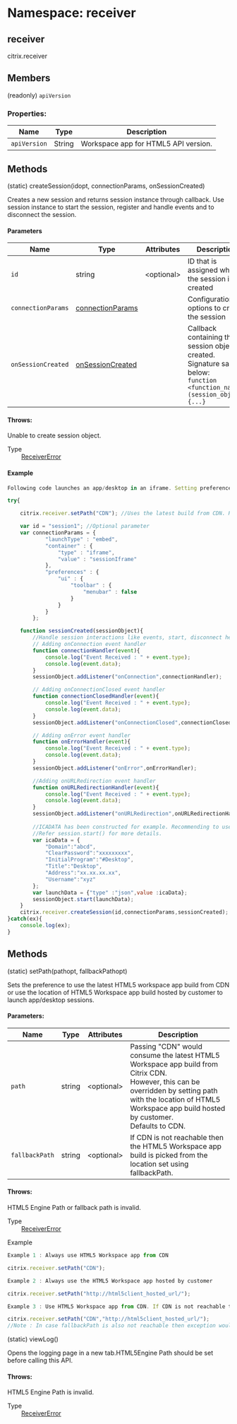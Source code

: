 # Namespace: receiver


## receiver
citrix.receiver


## Members 
<span class="type-signature">(readonly) </span>`apiVersion`<span class="type-signature"></span> 

### Properties:

  Name          | Type                                   | Description
  --------------|----------------------------------------|-----------------------------
  `apiVersion`  | <span class="param-type">String</span> | Workspace app for HTML5 API version.

## Methods
<span class="type-signature">(static) </span>createSession<span class="signature">(id<span class="signature-attributes">opt</span>, connectionParams, onSessionCreated)</span><span class="type-signature"></span>

Creates a new session and returns session instance through callback. Use session instance to start the session, register and handle events and to disconnect the session.

#### Parameters

| Name | Type | Attributes | Description |
|---|---|---|---|
| `id` | string | &lt;optional&gt; | ID that is assigned when the session is created |
| `connectionParams`	 | [connectionParams](./global#connectionparams) | | Configuration options to create the session |
| `onSessionCreated` | [onSessionCreated](./global#onsessioncreated) | | Callback containing the session object created. Signature sample below: <br> `function <function_name>(session_object){...}` | 

#### Throws:
Unable to create session object.

Type   
&nbsp;&nbsp;&nbsp;&nbsp;&nbsp;&nbsp;&nbsp;&nbsp;<span class="param-type">[ReceiverError](/ReceiverError)</span>

#### Example

````js
Following code launches an app/desktop in an iframe. Setting preferences to hide the in-session toolbar.

try{			

	citrix.receiver.setPath("CDN"); //Uses the latest build from CDN. Refer setPath for more information			

	var id = "session1"; //Optional parameter
	var connectionParams = {
			"launchType" : "embed",
			"container" : {
				"type" : "iframe",
				"value" : "sessionIframe"
			},
			"preferences" : {
				"ui" : {
					"toolbar" : {
						"menubar" : false
					}
				}
			}
		};

	function sessionCreated(sessionObject){
		//Handle session interactions like events, start, disconnect here.				
		// Adding onConnection event handler
		function connectionHandler(event){
			console.log("Event Received : " + event.type);
			console.log(event.data);		
		}				
		sessionObject.addListener("onConnection",connectionHandler);

		// Adding onConnectionClosed event handler
		function connectionClosedHandler(event){
			console.log("Event Received : " + event.type);		
			console.log(event.data);		
		}
		sessionObject.addListener("onConnectionClosed",connectionClosedHandler);

		// Adding onError event handler
		function onErrorHandler(event){
			console.log("Event Received : " + event.type);		
			console.log(event.data);
		}
		sessionObject.addListener("onError",onErrorHandler);

		//Adding onURLRedirection event handler
		function onURLRedirectionHandler(event){
			console.log("Event Received : " + event.type);		
			console.log(event.data);
		}
		sessionObject.addListener("onURLRedirection",onURLRedirectionHandler);
	
  		//ICADATA has been constructed for example. Recommending to use StoreFront/WebInterface SDK to get ICA. 
		//Refer session.start() for more details.
		var icaData = {
			"Domain":"abcd",
			"ClearPassword":"xxxxxxxxx",
			"InitialProgram":"#Desktop",
			"Title":"Desktop",
			"Address":"xx.xx.xx.xx",
			"Username":"xyz"				
		};
		var launchData = {"type" :"json",value :icaData};	
		sessionObject.start(launchData);
	}
	citrix.receiver.createSession(id,connectionParams,sessionCreated);
}catch(ex){
	console.log(ex);
}
````

## Methods  
(static) setPath(pathopt, fallbackPathopt)

Sets the preference to use the latest HTML5 workspace app build from CDN or use the location of HTML5 Workspace app build hosted by customer to launch app/desktop sessions.

#### Parameters:

| Name | Type | Attributes | Description |
|---|---|---|---|
| `path` | string | &lt;optional&gt; | Passing "CDN" would consume the latest HTML5 Workspace app build from Citrix CDN.<br> However, this can be overridden by setting path with the location of HTML5 Workspace app build hosted by customer.<br> Defaults to CDN. |
| `fallbackPath`	 | string |&lt;optional&gt; | If CDN is not reachable then the HTML5 Workspace app build is picked from the location set using fallbackPath. |

#### Throws:

HTML5 Engine Path or fallback path is invalid.

Type   
&nbsp;&nbsp;&nbsp;&nbsp;&nbsp;&nbsp;&nbsp;&nbsp;<span class="param-type">[ReceiverError](/ReceiverError)</span>
  

Example

````js
Example 1 : Always use HTML5 Workspace app from CDN

citrix.receiver.setPath("CDN");

Example 2 : Always use the HTML5 Workspace app hosted by customer

citrix.receiver.setPath("http://html5client_hosted_url/");

Example 3 : Use HTML5 Workspace app from CDN. If CDN is not reachable then use from the fallback path 

citrix.receiver.setPath("CDN","http://html5client_hosted_url/");
//Note : In case fallbackPath is also not reachable then exception would be thrown.
````

(static) viewLog()


Opens the logging page in a new tab.HTML5Engine Path should be set
before calling this API.

  
#### Throws:
HTML5 Engine Path is invalid. 

Type  
&nbsp;&nbsp;&nbsp;&nbsp;&nbsp;&nbsp;&nbsp;&nbsp;<span class="param-type">[ReceiverError](/ReceiverError)</span>


